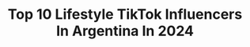 ---
title: Top 10 Lifestyle TikTok Influencers In Argentina In 2024
description: >-
  Find top lifestyle TikTok influencers in Argentina in 2024. Most popular hashtags: #parati #fyp #lifestyle #love.
platform: TikTok
hits: 8
text_top: Discover the most popular TikTok profiles on inBeat.
text_bottom: Our platform holds 8 TikTok influencers like this in Argentina for you to connect with.
profiles:
  - username: "virginiasar"
    fullname: >-
      Virginia Sar
    bio: >-
      Pastry-Lifestyle-Entertainment
    location: "Argentina"
    followers: 20700
    engagement: 1424
    commentsToLikes: 0.036080
    id: ck9k5xr8aykbi0j7877t4xly2
    verified: true
    hashtags: "#cake, #valentin, #parati, #cakechallenge"
  - username: "iammikkawillows"
    fullname: >-
      Mikka Willows
    bio: >-
      🦋☽ | ’01 ✨fashion - lifestyle 📨business: mikkawillowscontact@gmail.co
    location: "Argentina"
    followers: 12600
    engagement: 1160
    commentsToLikes: 0.008395
    id: ckb9dfls90lzu0j23leyw7e9d
    verified: false
    hashtags: "#style, #edits, #subespa, #songs"
  - username: "lujos.millonarios"
    fullname: >-
      Lujos.Millonarios
    bio: >-
      💎 Tratamos de inspirar y motivar con LUJOS 💎 ⠀ No es DINERO es LIBERTAD
    location: "Argentina"
    followers: 49000
    engagement: 463
    commentsToLikes: 0.006912
    id: ckbkqmtdel2br0j23jpgh2qu7
    verified: false
    hashtags: "#lifestyle, #maldivas, #parati, #lifesstyle"
  - username: "manubarretoar"
    fullname: >-
      Manu Barreto
    bio: >-
      acróbata de la vida
    location: "Argentina"
    followers: 3898
    engagement: 1131
    commentsToLikes: 0.055091
    id: ckbfcqhxz5pyo0j23wvu0tdnb
    verified: false
    hashtags: "#acrobatics, #training, #fyp, #extreme"
  - username: "germandltt"
    fullname: >-
      german de la Torre
    bio: >-
      Ig: germandltt 150k???🤪🤪 🤟🏾🤙🏾
    location: "Argentina"
    followers: 120600
    engagement: 1280
    commentsToLikes: 0.025021
    id: ckcelsowjvrmg0j2312mgncua
    verified: false
    hashtags: "#fyp, #bored, #greenscreen, #parati"
  - username: "rullinaticadecorazon"
    fullname: >-
      RULLINATICADE❤️🇦🇷
    bio: >-
      Orgullosa Rullinatica amo a Sebastian Rulli lo admiro 💯x💯 como actor y persona
    location: "Argentina"
    followers: 134600
    engagement: 1276
    commentsToLikes: 0.013870
    id: ckbfc05uo4gru0j23priry7ce
    verified: false
    hashtags: "#sebastianrulli, #aventura, #angeliqueboyer, #love"
  - username: "funcionalnutricion"
    fullname: >-
      Dani Nutricionista
    bio: >-
      Nutrición y recetas simples y saludables, por una mejor calidad de vida Whatsapp
    location: "Argentina"
    followers: 64900
    engagement: 686
    commentsToLikes: 0.013642
    id: ckbqothd59hsj0j23v45z7okv
    verified: false
    hashtags: "#nutricion, #comidasaludable, #nutrici, #veggy"
  - username: "glowsfamous"
    fullname: >-
      🤍
    bio: >-
      NEW ACC @BECKFLOW
    location: "Argentina"
    followers: 3533
    engagement: 2230
    commentsToLikes: 0.033697
    id: cka86idpk2ply0i78nm0mi9t8
    verified: false
    hashtags: "#fyp, #celebrities, #greenscreen, #renewannewithane"
---